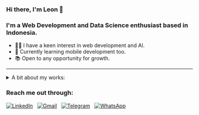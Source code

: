 ### Hi there, I'm Leon 👋
### I'm a Web Development and Data Science enthusiast based in Indonesia.
- 👩‍💻 I have a keen interest in web development and AI.
- 📱 Currently learning mobile development too.
- 📚 Open to any opportunity for growth.

---

<details><summary>A bit about my works:</summary>
  
### My Tech Stacks:
#### Languages:
![PHP](https://img.shields.io/badge/php-%23777BB4.svg?style=for-the-badge&logo=php&logoColor=white)
![Python](https://img.shields.io/badge/python-3670A0?style=for-the-badge&logo=python&logoColor=ffdd54)
![Kotlin](https://img.shields.io/badge/kotlin-%237F52FF.svg?style=for-the-badge&logo=kotlin&logoColor=white)
![HTML5](https://img.shields.io/badge/html5-%23E34F26.svg?style=for-the-badge&logo=html5&logoColor=white)
![CSS3](https://img.shields.io/badge/css3-%231572B6.svg?style=for-the-badge&logo=css3&logoColor=white)
![JavaScript](https://img.shields.io/badge/javascript-%23323330.svg?style=for-the-badge&logo=javascript&logoColor=%23F7DF1E)
![Java](https://img.shields.io/badge/java-%23ED8B00.svg?style=for-the-badge&logo=openjdk&logoColor=white)

#### Web Development:
![Laravel](https://img.shields.io/badge/laravel-%23FF2D20.svg?style=for-the-badge&logo=laravel&logoColor=white)
![FastAPI](https://img.shields.io/badge/FastAPI-005571?style=for-the-badge&logo=fastapi)
![Flask](https://img.shields.io/badge/flask-%23000.svg?style=for-the-badge&logo=flask&logoColor=white)
![Bootstrap](https://img.shields.io/badge/bootstrap-%238511FA.svg?style=for-the-badge&logo=bootstrap&logoColor=white)
![TailwindCSS](https://img.shields.io/badge/tailwindcss-%2338B2AC.svg?style=for-the-badge&logo=tailwind-css&logoColor=white)
![Postman](https://img.shields.io/badge/Postman-FF6C37?style=for-the-badge&logo=postman&logoColor=white)

#### Data Science and ML Engineering:
![TensorFlow](https://img.shields.io/badge/TensorFlow-%23FF6F00.svg?style=for-the-badge&logo=TensorFlow&logoColor=white)
![Keras](https://img.shields.io/badge/Keras-%23D00000.svg?style=for-the-badge&logo=Keras&logoColor=white)
![OpenCV](https://img.shields.io/badge/opencv-%23white.svg?style=for-the-badge&logo=opencv&logoColor=white)
![Matplotlib](https://img.shields.io/badge/Matplotlib-%23ffffff.svg?style=for-the-badge&logo=Matplotlib&logoColor=black)
![NumPy](https://img.shields.io/badge/numpy-%23013243.svg?style=for-the-badge&logo=numpy&logoColor=white)
![Pandas](https://img.shields.io/badge/pandas-%23150458.svg?style=for-the-badge&logo=pandas&logoColor=white)
![scikit-learn](https://img.shields.io/badge/scikit--learn-%23F7931E.svg?style=for-the-badge&logo=scikit-learn&logoColor=white)

#### Mobile Development:
![Android](https://img.shields.io/badge/Android-3DDC84?logo=android&logoColor=white&style=for-the-badge)
![Jetpack Compose](https://img.shields.io/badge/Jetpack%20Compose-4285F4?logo=jetpackcompose&logoColor=white&style=for-the-badge)
![Kotlin](https://img.shields.io/badge/Kotlin-7F52FF?logo=kotlin&logoColor=white&style=for-the-badge)

---

### 📘 My Top Projects
<p align="left">
  <a href="https://github.com/itsLeonB/rekam-medis-elektronik"><img width="270" src="https://denvercoder1-github-readme-stats.vercel.app/api/pin/?username=itsLeonB&repo=rekam-medis-elektronik&theme=dark&hide_border=true&show_icons=false" alt="rekam-medis-elektronik"></a>
  <a href="https://github.com/itsLeonB/workout-recommender"><img width="270" src="https://denvercoder1-github-readme-stats.vercel.app/api/pin/?username=itsLeonB&repo=workout-recommender&theme=dark&hide_border=true&show_icons=false" alt="workout-recommender"></a>
  <a href="https://github.com/itsLeonB/workout-recommender-api"><img width="270" src="https://denvercoder1-github-readme-stats.vercel.app/api/pin/?username=itsLeonB&repo=workout-recommender-api&theme=dark&hide_border=true&show_icons=false" alt="workout-recommender-api"></a>
  <a href="https://github.com/itsLeonB/covid-19-ann"><img width="270" src="https://denvercoder1-github-readme-stats.vercel.app/api/pin/?username=itsLeonB&repo=covid-19-ann&theme=dark&hide_border=true&show_icons=false" alt="covid-19-ann"></a>
  <a href="https://github.com/itsLeonB/toko"><img width="270" src="https://denvercoder1-github-readme-stats.vercel.app/api/pin/?username=itsLeonB&repo=toko&theme=dark&hide_border=true&show_icons=false" alt="toko"></a>
  <a href="https://github.com/itsLeonB/si-capstone"><img width="270" src="https://denvercoder1-github-readme-stats.vercel.app/api/pin/?username=itsLeonB&repo=si-capstone&theme=dark&hide_border=true&show_icons=false" alt="si-capstone"></a>
</p>

---

<p>
    <img height=175 alt="GitHub Stats" src="https://github-readme-stats.vercel.app/api?username=itsLeonB&show_icons=true&count_private=true&theme=dark&hide_border=true" />&nbsp;&nbsp;
    <img height=175 alt="Most Used Languages" src="https://github-readme-stats.vercel.app/api/top-langs/?username=itsLeonB&layout=compact&theme=dark&hide_border=true" />&nbsp;&nbsp;
</p>

---

</details>

### Reach me out through:
[![LinkedIn](https://img.shields.io/badge/linkedin-%230077B5.svg?style=for-the-badge&logo=linkedin&logoColor=white)](https://www.linkedin.com/in/ellion-blessan) &nbsp;
[![Gmail](https://img.shields.io/badge/Gmail-D14836?style=for-the-badge&logo=gmail&logoColor=white)](mailto:ellionblessan@gmail.com) &nbsp;
[![Telegram](https://img.shields.io/badge/Telegram-2CA5E0?style=for-the-badge&logo=telegram&logoColor=white)](https://t.me/rleonb7) &nbsp;
[![WhatsApp](https://img.shields.io/badge/WhatsApp-25D366?style=for-the-badge&logo=whatsapp&logoColor=white)](https://wa.me/6282306071010) &nbsp;


